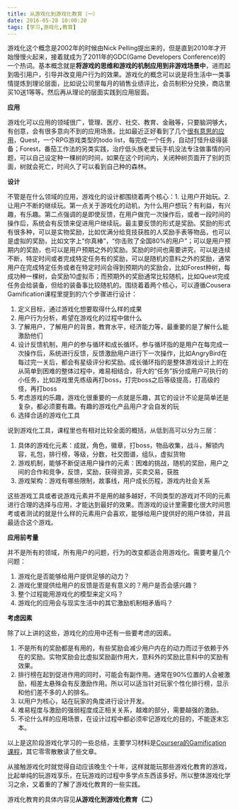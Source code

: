 ```yaml
---
title: 从游戏化到游戏化教育（一）
date: 2016-05-28 10:00:20
tags: [学习,游戏化,教育]
---
```

游戏化这个概念是2002年的时候由Nick Pelling提出来的，但是直到2010年才开始慢慢火起来，接着就成为了2011年的GDC(Game Developers Conference)的一个热词。基本概念就是**将游戏的思维和游戏的机制应用到非游戏场景中**，进而起到吸引用户，引导并改变用户行为的效果。游戏化的概念可以说是将生活中一类事情提炼到理论层面，比如说公司里每月的销售业绩评比，会员制积分兑换，商店里买10送1等等。然后再从理论的层面实践到应用层面。

<!-- more -->

**应用**

游戏化可以应用的领域很广，管理、医疗、社交、教育、金融等，只要脑洞够大，有创意，会有很多意向不到的应用场景。比如最近正好看到了几个[很有意思的应用](http://sspai.com/28395)，Quest，一个RPG游戏类型的todo list，每完成一个任务，自动打怪升级得装备；Forest，番茄工作法的另类实践，治疗低头族老爱玩手机没法专注做事情的问题，可以自己设定种一棵树的时间，如果在这个时间内，关闭种树页面开了别的页面，树就会死亡，时间久了可以看到自己种的森林。

**设计**

不管是在什么领域的应用，游戏化的设计都围绕着两个核心：1. 让用户开始玩。2. 让用户不断的继续玩。第一点关于游戏化的动机，为什么用户想玩？有利益，有兴趣，有乐趣。第二点强调的是即使反馈，在用户做完一次操作后，或者一段时间的操作后，系统会有反馈来促进用户继续玩。最主要反馈的形式是奖励。奖励的形式有很多种，可以是实物奖励，比如优满分给竞技获胜的人奖励手表等物品，也可以是虚拟的奖励，比如文字上“你真棒”，“你击败了全国80%的用户”；可以是用户预期内的奖励，也可以是用户预期之外的奖励。奖励的时间也需要讲究，可以是连续不断，特定时间或者完成特定任务有的奖励，可以是随机的意料之外的奖励，通常用户在完成特定任务或者在特定时间会得到预期内的奖励会，比如Forest种树，每成功种一棵树，会奖励10虚拟币；而预期外的奖励通常比较随机，比如Quest完成任务会给装备，但给的装备事比较随机的。围绕着着两个核心，可以遵循Cousera Gamification课程里提到的六个步骤进行设计：

1.  定义目标，通过游戏化想要取得什么样的成果
2.  用户行为分析，希望在游戏化的过程中做什么
3.  了解用户，了解用户的背景，教育水平，经济能力等，最重要的是了解什么能激励他们
4.  设计反馈机制，用户的参与循环和成长循环。参与循环指的是用户在每完成一次操作后，系统进行反馈，反馈激励用户进行下一次操作，比如AngryBird在每过完一关后，都会有星级评分和奖励。成长循环指的是整体游戏设计上的在从简单到困难的整体过程中，难易相结合，将大的“任务”拆分成用户可执行的小任务，比如游戏里先练级再打boss，打完boss之后等级提高，打高级的怪，再打boss
5.  考虑游戏的乐趣，游戏化很重要的一点就是乐趣，其它的设计不论是简单还是复杂，都必须要有趣。有趣的游戏化产品用户才会自发的玩
6.  选择合适的游戏化工具

说到游戏化工具，课程里也有相对比较全面的概括，从低到高可以分为三层：

1.  具体的游戏化元素：成就，角色，徽章，打boss，物品收集，战斗，解锁内容，礼包，排行榜，等级，分数，社交图谱，组队，虚拟货物
2.  游戏机制，能够不断促进用户操作的元素：困难的挑战，随机的奖励，用户之间的合作和竞争，反馈，奖励，获得资源，买卖交易，获胜
3.  游戏架构：游戏有哪些限制，故事线，用户成长历程，游戏内社会关系

这些游戏工具或者说游戏元素并不是用的越多越好，不同类型的游戏对不同的元素进行合理的选择与应用，才能达到最好的效果。而游戏的设计里需要化很大时间思考或者测试的就是什么样的元素用户会喜欢，能够给用户提供好的用户体验，并且最适合这个游戏。

**应用前考量**

并不是所有的领域，所有用户的问题，行为的改变都适合用游戏化。需要考量几个问题：

1.  游戏化是否能够给用户提供足够的动力？
2.  游戏化里提供给用户的反馈是否是有意义的？用户是否会感兴趣？
3.  整个过程能用游戏化的模型来定义吗？
4.  游戏化的应用会与现实生活中的其它激励机制相矛盾吗？

**考虑因素**

除了以上讲的这些，游戏化的应用中还有一些要考虑的因素。

1.  不是所有的奖励都是有用的，有些奖励会减少用户内在的动力而过于依赖于外在的奖励。实物奖励会比虚拟奖励副作用大，意料外的奖励比意料中的奖励有效果。
2.  排行榜在起到促进作用的同时，可能会有副作用。通常在90%位置的人会被激励，相差太悬殊会有反激励作用。所以可以适当针对玩家个性化排行榜，显示和他们差不多的人的排名。
3.  以用户为核心，站在玩家的角度进行设计开发。
4.  难易程度与激励的强弱程度成正相关关系，越难的部分，需要越强的激励。
5.  不论什么样的应用场景，在设计过程中都必须牢记游戏化的目的，不能逐末忘本。

以上是这阶段游戏化学习的一些总结，主要学习材料是[Coursera的Gamification课程](https://www.coursera.org/learn/gamification/home/info)，其它零零散散读了些文章。

从接触游戏化时就觉得自动应该晚生个十年，这样就能玩那些游戏化教育的游戏，比起单纯的玩游戏享乐，在玩游戏的过程中多学点东西该多好。所以整体游戏化学习之余，又着重的了解了游戏化教育的一些实践。

游戏化教育的具体内容见**从游戏化到游戏化教育（二）**
